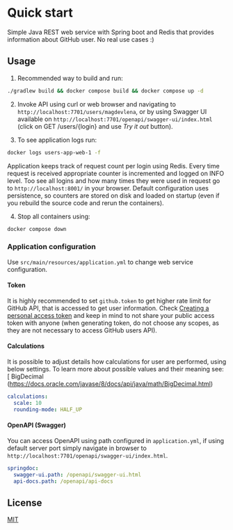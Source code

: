 # Quick start

Simple Java REST web service with Spring boot and Redis that provides information about GitHub user. No real use
cases :)

## Usage

1. Recommended way to build and run:

```bash
./gradlew build && docker compose build && docker compose up -d
```

2. Invoke API using curl or web browser and navigating to `http://localhost:7701/users/magdevlena`, or by using Swagger
   UI available on `http://localhost:7701/openapi/swagger-ui/index.html` (click on GET /users/{login} and use *Try it
   out* button).

3. To see application logs run:

```bash
docker logs users-app-web-1 -f
```

Application keeps track of request count per login using Redis. Every time request is received appropriate counter is
incremented and logged on INFO level. Too see all logins and how many times they were used in request go
to `http://localhost:8001/` in your browser. Default configuration uses persistence, so counters are stored on disk and
loaded on startup (even if you rebuild the source code and rerun the containers).

4. Stop all containers using:

```bash
docker compose down
```

### Application configuration

Use `src/main/resources/application.yml` to change web service configuration.

#### Token

It is highly recommended to set `github.token` to get higher rate limit for GitHub API, that is accessed to get user
information.
Check [Creating a personal access token](https://docs.github.com/en/authentication/keeping-your-account-and-data-secure/managing-your-personal-access-tokens#creating-a-personal-access-token-classic)
and keep in mind to not share your public access token with anyone (when generating token, do not choose any scopes, as
they are not necessary to access GitHub users API).

#### Calculations

It is possible to adjust details how calculations for user are performed, using below settings. To learn more about
possible values and their meaning see: [
BigDecimal (https://docs.oracle.com/javase/8/docs/api/java/math/BigDecimal.html)

```yml
calculations:
  scale: 10
  rounding-mode: HALF_UP
```

#### OpenAPI (Swagger)

You can access OpenAPI using path configured in `application.yml`, if using default server port simply navigate in
browser to `http://localhost:7701/openapi/swagger-ui/index.html`.

```yml
springdoc:
  swagger-ui.path: /openapi/swagger-ui.html
  api-docs.path: /openapi/api-docs
```

## License

[MIT](https://choosealicense.com/licenses/mit/)